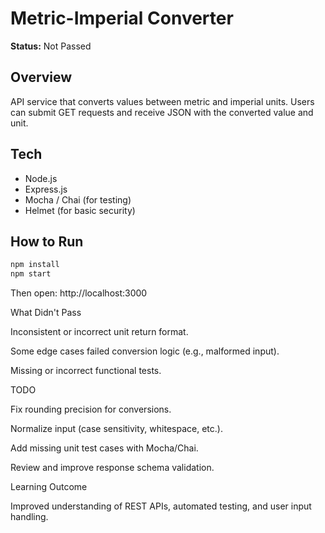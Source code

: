 # Metric-Imperial Converter

**Status:** Not Passed

## Overview
API service that converts values between metric and imperial units. Users can submit GET requests and receive JSON with the converted value and unit.

## Tech
- Node.js
- Express.js
- Mocha / Chai (for testing)
- Helmet (for basic security)

## How to Run
```bash
npm install
npm start
```
Then open: http://localhost:3000

What Didn't Pass

Inconsistent or incorrect unit return format.

Some edge cases failed conversion logic (e.g., malformed input).

Missing or incorrect functional tests.

TODO

Fix rounding precision for conversions.

Normalize input (case sensitivity, whitespace, etc.).

Add missing unit test cases with Mocha/Chai.

Review and improve response schema validation.

Learning Outcome

Improved understanding of REST APIs, automated testing, and user input handling.
